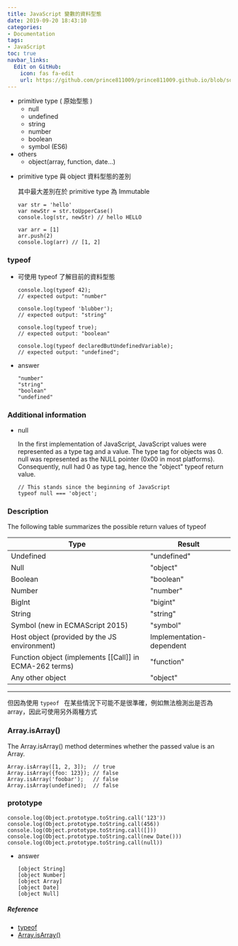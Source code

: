 ```yaml
---
title: JavaScript 變數的資料型態
date: 2019-09-20 18:43:10
categories:
- Documentation
tags:
- JavaScript
toc: true
navbar_links:
  Edit on GitHub:
    icon: fas fa-edit
    url: https://github.com/prince811009/prince811009.github.io/blob/source/blog/source/_posts/JavaScript%20%E8%AE%8A%E6%95%B8%E7%9A%84%E8%B3%87%E6%96%99%E5%9E%8B%E6%85%8B.md
---
```

- primitive type ( 原始型態 )
  *  null
  *  undefined
  *  string
  *  number
  *  boolean
  *  symbol (ES6) 
- others
  *  object(array, function, date...)

<!-- more -->

- primitive type 與 object 資料型態的差別

  其中最大差別在於 primitive type 為 Immutable

  ```
  var str = 'hello'
  var newStr = str.toUpperCase()
  console.log(str, newStr) // hello HELLO

  var arr = [1]
  arr.push(2)
  console.log(arr) // [1, 2]
  ```


### typeof 
- 可使用 typeof 了解目前的資料型態

  ```
  console.log(typeof 42);
  // expected output: "number"

  console.log(typeof 'blubber');
  // expected output: "string"

  console.log(typeof true);
  // expected output: "boolean"

  console.log(typeof declaredButUndefinedVariable);
  // expected output: "undefined";
  ```
  
- answer
  ```
  "number"
  "string"
  "boolean"
  "undefined"
  ```

### Additional information
- null

  In the first implementation of JavaScript, JavaScript values were represented as a type tag and a value. The type tag for objects was 0. null was represented as the NULL pointer (0x00 in most platforms). Consequently, null had 0 as type tag, hence the "object" typeof return value.

  ```
  // This stands since the beginning of JavaScript
  typeof null === 'object';
  ```
### Description
The following table summarizes the possible return values of typeof

| Type | Result |
| -- | -- |
| Undefined | "undefined" |
| Null | "object" |
| Boolean | "boolean" |
| Number | "number" |
| BigInt | "bigint" |
| String | "string" |
| Symbol (new in ECMAScript 2015) | "symbol" |
| Host object (provided by the JS environment) | Implementation-dependent |
| Function object (implements [[Call]] in ECMA-262 terms) | "function" |
| Any other object | "object" |
---
但因為使用 `typeof ` 在某些情況下可能不是很準確，例如無法檢測出是否為 array，因此可使用另外兩種方式

### Array.isArray()
The Array.isArray() method determines whether the passed value is an Array.

```
Array.isArray([1, 2, 3]);  // true
Array.isArray({foo: 123}); // false
Array.isArray('foobar');   // false
Array.isArray(undefined);  // false
```

### prototype
```
console.log(Object.prototype.toString.call('123'))
console.log(Object.prototype.toString.call(456))
console.log(Object.prototype.toString.call([]))
console.log(Object.prototype.toString.call(new Date()))
console.log(Object.prototype.toString.call(null))

```
- answer
  ```
  [object String]
  [object Number]
  [object Array]
  [object Date]
  [object Null]
  ```
##### Reference
- [typeof
](https://developer.mozilla.org/en-US/docs/Web/JavaScript/Reference/Operators/typeof)
- [Array.isArray()
](https://developer.mozilla.org/en-US/docs/Web/JavaScript/Reference/Global_Objects/Array/isArray)
